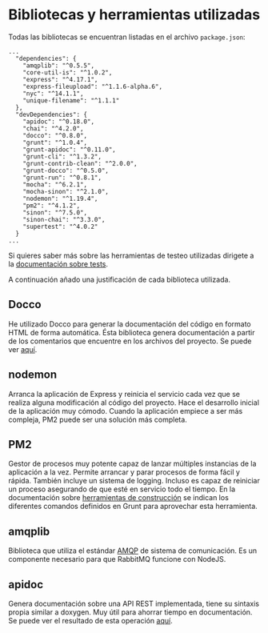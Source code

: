 <!-- bibtools.md -->

# Bibliotecas y herramientas utilizadas
Todas las bibliotecas se encuentran listadas en el archivo `package.json`:
```
...
  "dependencies": {
    "amqplib": "^0.5.5",
    "core-util-is": "^1.0.2",
    "express": "^4.17.1",
    "express-fileupload": "^1.1.6-alpha.6",
    "nyc": "^14.1.1",
    "unique-filename": "^1.1.1"
  },
  "devDependencies": {
    "apidoc": "^0.18.0",
    "chai": "^4.2.0",
    "docco": "^0.8.0",
    "grunt": "^1.0.4",
    "grunt-apidoc": "^0.11.0",
    "grunt-cli": "^1.3.2",
    "grunt-contrib-clean": "^2.0.0",
    "grunt-docco": "^0.5.0",
    "grunt-run": "^0.8.1",
    "mocha": "^6.2.1",
    "mocha-sinon": "^2.1.0",
    "nodemon": "^1.19.4",
    "pm2": "^4.1.2",
    "sinon": "^7.5.0",
    "sinon-chai": "^3.3.0",
    "supertest": "^4.0.2"
  }
...

```
Si quieres saber más sobre las herramientas de testeo utilizadas dirigete a la [documentación sobre tests](tests.md).

A continuación añado una justificación de cada biblioteca utilizada.

## Docco
He utilizado Docco para generar la documentación del código en formato HTML de forma automática. Ésta biblioteca genera documentación a partir de los comentarios que encuentre en los archivos del proyecto.
Se puede ver [aquí](https://victorperalta93.github.io/IV-Proyecto/docco/texCompiler.html).

## nodemon
Arranca la aplicación de Express y reinicia el servicio cada vez que se realiza alguna modificación al código del proyecto. Hace el desarrollo inicial de la aplicación muy cómodo. Cuando la aplicación empiece a ser más compleja, PM2 puede ser una solución más completa.

## PM2
Gestor de procesos muy potente capaz de lanzar múltiples instancias de la aplicación a la vez. Permite arrancar y parar procesos de forma fácil y rápida. También incluye un sistema de logging. Incluso es capaz de reiniciar un proceso asegurando de que esté en servicio todo el tiempo. En la documentación sobre [herramientas de construcción](tools_construccion.md) se indican los diferentes comandos definidos en Grunt para aprovechar esta herramienta. 

## amqplib
Biblioteca que utiliza el estándar [AMQP](https://es.wikipedia.org/wiki/Advanced_Message_Queuing_Protocol) de sistema de comunicación. Es un componente necesario para que RabbitMQ funcione con NodeJS.

## apidoc

Genera documentación sobre una API REST implementada, tiene su sintaxis propia similar a doxygen. Muy útil para ahorrar tiempo en documentación. Se puede ver el resultado de esta operación [aquí]().